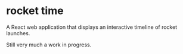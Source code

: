 # rocket time

A React web application that displays an interactive timeline of rocket launches.

Still very much a work in progress.
